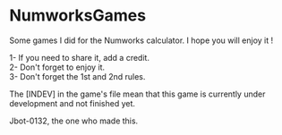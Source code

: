 # NumworksGames
Some games I did for the Numworks calculator. I hope you will enjoy it !

1- If you need to share it, add a credit.    
2- Don't forget to enjoy it.    
3- Don't forget the 1st and 2nd rules.    

The [INDEV] in the game's file mean that this game is currently under development and not finished yet.

Jbot-0132, the one who made this.
